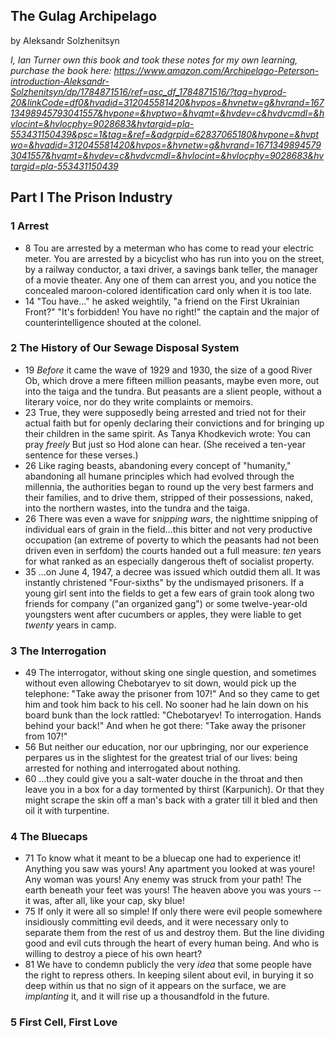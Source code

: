 ## The Gulag Archipelago

by Aleksandr Solzhenitsyn

*I, Ian Turner own this book and took these notes for my own learning, purchase
the book here: https://www.amazon.com/Archipelago-Peterson-introduction-Aleksandr-Solzhenitsyn/dp/1784871516/ref=asc_df_1784871516/?tag=hyprod-20&linkCode=df0&hvadid=312045581420&hvpos=&hvnetw=g&hvrand=16713498945793041557&hvpone=&hvptwo=&hvqmt=&hvdev=c&hvdvcmdl=&hvlocint=&hvlocphy=9028683&hvtargid=pla-553431150439&psc=1&tag=&ref=&adgrpid=62837065180&hvpone=&hvptwo=&hvadid=312045581420&hvpos=&hvnetw=g&hvrand=16713498945793041557&hvqmt=&hvdev=c&hvdvcmdl=&hvlocint=&hvlocphy=9028683&hvtargid=pla-553431150439*

## Part I The Prison Industry

### 1 Arrest
* 8 Tou are arrested by a meterman who has come to read your electric meter. You
    are arrested by a bicyclist who has run into you on the street, by a railway
    conductor, a taxi driver, a savings bank teller, the manager of a movie
    theater. Any one of them can arrest you, and you notice the concealed
    maroon-colored identification card only when it is too late.
* 14 "Tou have..." he asked weightily, "a friend on the First Ukrainian Front?"
    "It's forbidden! You have no right!" the captain and the major of
    counterintelligence shouted at the colonel.

### 2 The History of Our Sewage Disposal System
* 19 *Before* it came the wave of 1929 and 1930, the size of a good River Ob,
    which drove a mere fifteen million peasants, maybe even more, out into the
    taiga and the tundra. But peasants are a slient people, without a literary
    voice, nor do they write complaints or memoirs.
* 23 True, they were supposedly being arrested and tried not for their actual
    faith but for openly declaring their convictions and for bringing up their
    children in the same spirit. As Tanya Khodkevich wrote: You can pray
    *freely* But just so Hod alone can hear. (She received a ten-year sentence
    for these verses.)
* 26 Like raging beasts, abandoning every concept of "humanity," abandoning all
    humane principles which had evolved through the millennia, the authorities
    began to round up the very best farmers and their families, and to drive
    them, stripped of their possessions, naked, into the northern wastes, into
    the tundra and the taiga.
* 26 There was even a wave for *snipping wars*, the nighttime snipping of
    individual ears of grain in the field...this bitter and not very productive
    occupation (an extreme of poverty to which the peasants had not been driven
    even in serfdom) the courts handed out a full measure: *ten* years for what
    ranked as an especially dangerous theft of socialist property.
* 35 ...on June 4, 1947, a decree was issued which outdid them all. It was
    instantly christened "Four-sixths" by the undismayed prisoners. If a young
    girl sent into the fields to get a few ears of grain took along two friends
    for company ("an organized gang") or some twelve-year-old youngsters went
    after cucumbers or apples, they were liable to get *twenty* years in camp.

### 3 The Interrogation
* 49 The interrogator, without sking one single question, and sometimes without
    even allowing Chebotaryev to sit down, would pick up the telephone: "Take
    away the prisoner from 107!" And so they came to get him and took him back
    to his cell. No sooner had he lain down on his board bunk than the lock
    rattled: "Chebotaryev! To interrogation. Hands behind your back!" And when
    he got there: "Take away the prisoner from 107!"
* 56 But neither our education, nor our upbringing, nor our experience perpares
    us in the slightest for the greatest trial of our lives: being arrested for
    nothing and interrogated about nothing.
* 60 ...they could give you a salt-water douche in the throat and then leave you
    in a box for a day tormented by thirst (Karpunich). Or that they might
    scrape the skin off a man's back with a grater till it bled and then oil it
    with turpentine.

### 4 The Bluecaps
* 71 To know what it meant to be a bluecap one had to experience it! Anything
    you saw was yours! Any apartment you looked at was youre! Any woman was
    yours! Any enemy was struck from your path! The earth beneath your feet was
    yours! The heaven above you was yours --it was, after all, like your cap,
    sky blue!
* 75 If only it were all so simple!  If only there were evil people somewhere
    insidiously committing evil deeds, and it were necessary only to separate
    them from the rest of us and destroy them. But the line dividing good and
    evil cuts through the heart of every human being. And who is willing to
    destroy a piece of his own heart?
* 81 We have to condemn publicly the very *idea* that some people have the right
    to repress others. In keeping silent about evil, in burying it so deep
    within us that no sign of it appears on the surface, we are *implanting* it,
    and it will rise up a thousandfold in the future.

### 5 First Cell, First Love


